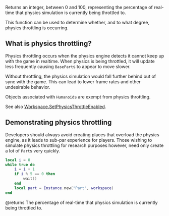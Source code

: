 Returns an integer, between 0 and 100, representing the percentage of real-time that physics simulation is currently being throttled to.

This function can be used to determine whether, and to what degree, physics throttling is occurring.

## What is physics throttling?

Physics throttling occurs when the physics engine detects it cannot keep up with the game in realtime. When physics is being throttled, it will update less frequently causing `BasePart`s to appear to move slower.

Without throttling, the physics simulation would fall further behind out of sync with the game. This can lead to lower frame rates and other undesirable behavior.

Objects associated with `Humanoid`s are exempt from physics throttling.

See also [Workspace.SetPhysicsThrottleEnabled](https://developer.roblox.com/api-reference/function/Workspace/SetPhysicsThrottleEnabled).

## Demonstrating physics throttling

Developers should always avoid creating places that overload the physics engine, as it leads to sub-par experience for players. Those wishing to simulate physics throttling for research purposes however, need only create a lot of `Part`s very quickly.

```lua
local i = 0
while true do
	i = i + 1
	if i % 5 == 0 then
		wait()
	end
	local part = Instance.new("Part", workspace)
end
```

@returns The percentage of real-time that physics simulation is currently being throttled to.